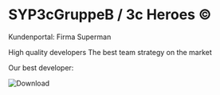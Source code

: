 # SYP3cGruppeB / 3c Heroes ©

 Kundenportal: Firma Superman
 
 
 High quality developers
 The best team strategy on the market
 
 Our best developer:
 
 ![Download](https://user-images.githubusercontent.com/91054102/158330430-a47ea2b1-59b1-467e-8afe-fab74b4ff166.jpg)



